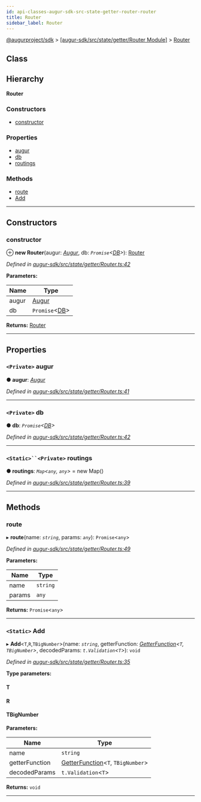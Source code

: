 ```yaml
---
id: api-classes-augur-sdk-src-state-getter-router-router
title: Router
sidebar_label: Router
---
```


[@augurproject/sdk](api-readme.md) > [[augur-sdk/src/state/getter/Router Module]](api-modules-augur-sdk-src-state-getter-router-module.md) > [Router](api-classes-augur-sdk-src-state-getter-router-router.md)

## Class

## Hierarchy

**Router**

### Constructors

* [constructor](api-classes-augur-sdk-src-state-getter-router-router.md#constructor)

### Properties

* [augur](api-classes-augur-sdk-src-state-getter-router-router.md#augur)
* [db](api-classes-augur-sdk-src-state-getter-router-router.md#db)
* [routings](api-classes-augur-sdk-src-state-getter-router-router.md#routings)

### Methods

* [route](api-classes-augur-sdk-src-state-getter-router-router.md#route)
* [Add](api-classes-augur-sdk-src-state-getter-router-router.md#add)

---

## Constructors

<a id="constructor"></a>

###  constructor

⊕ **new Router**(augur: *[Augur](api-classes-augur-sdk-src-augur-augur.md)*, db: *`Promise`<[DB](api-classes-augur-sdk-src-state-db-db-db.md)>*): [Router](api-classes-augur-sdk-src-state-getter-router-router.md)

*Defined in [augur-sdk/src/state/getter/Router.ts:42](https://github.com/AugurProject/augur/blob/1e1466f1d3/packages/augur-sdk/src/state/getter/Router.ts#L42)*

**Parameters:**

| Name | Type |
| ------ | ------ |
| augur | [Augur](api-classes-augur-sdk-src-augur-augur.md) |
| db | `Promise`<[DB](api-classes-augur-sdk-src-state-db-db-db.md)> |

**Returns:** [Router](api-classes-augur-sdk-src-state-getter-router-router.md)

___

## Properties

<a id="augur"></a>

### `<Private>` augur

**● augur**: *[Augur](api-classes-augur-sdk-src-augur-augur.md)*

*Defined in [augur-sdk/src/state/getter/Router.ts:41](https://github.com/AugurProject/augur/blob/1e1466f1d3/packages/augur-sdk/src/state/getter/Router.ts#L41)*

___
<a id="db"></a>

### `<Private>` db

**● db**: *`Promise`<[DB](api-classes-augur-sdk-src-state-db-db-db.md)>*

*Defined in [augur-sdk/src/state/getter/Router.ts:42](https://github.com/AugurProject/augur/blob/1e1466f1d3/packages/augur-sdk/src/state/getter/Router.ts#L42)*

___
<a id="routings"></a>

### `<Static>``<Private>` routings

**● routings**: *`Map`<`any`, `any`>* =  new Map()

*Defined in [augur-sdk/src/state/getter/Router.ts:39](https://github.com/AugurProject/augur/blob/1e1466f1d3/packages/augur-sdk/src/state/getter/Router.ts#L39)*

___

## Methods

<a id="route"></a>

###  route

▸ **route**(name: *`string`*, params: *`any`*): `Promise`<`any`>

*Defined in [augur-sdk/src/state/getter/Router.ts:49](https://github.com/AugurProject/augur/blob/1e1466f1d3/packages/augur-sdk/src/state/getter/Router.ts#L49)*

**Parameters:**

| Name | Type |
| ------ | ------ |
| name | `string` |
| params | `any` |

**Returns:** `Promise`<`any`>

___
<a id="add"></a>

### `<Static>` Add

▸ **Add**<`T`,`R`,`TBigNumber`>(name: *`string`*, getterFunction: *[GetterFunction](api-modules-augur-sdk-src-state-getter-router-module.md#getterfunction)<`T`, `TBigNumber`>*, decodedParams: *`t.Validation`<`T`>*): `void`

*Defined in [augur-sdk/src/state/getter/Router.ts:35](https://github.com/AugurProject/augur/blob/1e1466f1d3/packages/augur-sdk/src/state/getter/Router.ts#L35)*

**Type parameters:**

#### T 
#### R 
#### TBigNumber 
**Parameters:**

| Name | Type |
| ------ | ------ |
| name | `string` |
| getterFunction | [GetterFunction](api-modules-augur-sdk-src-state-getter-router-module.md#getterfunction)<`T`, `TBigNumber`> |
| decodedParams | `t.Validation`<`T`> |

**Returns:** `void`

___

